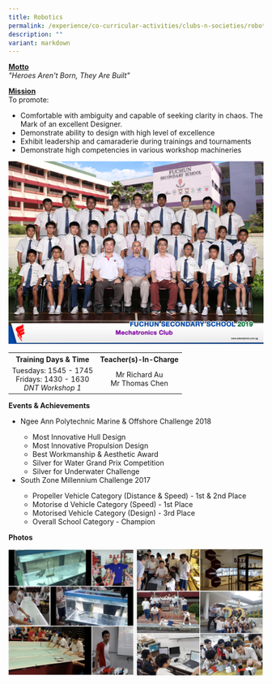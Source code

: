 ```yaml
---
title: Robotics
permalink: /experience/co-curricular-activities/clubs-n-societies/robotics/
description: ""
variant: markdown
---
```

<p><strong><u>Motto<br></u></strong><em>"Heroes Aren't Born, They Are Built"</em></p>
<p><strong><u>Mission<br></u></strong>To promote:</p>
<ul>
<li>Comfortable with ambiguity and capable of seeking clarity in chaos. The Mark of an excellent Designer.</li>
<li>Demonstrate ability to design with high level of excellence</li>
<li>Exhibit leadership and camaraderie during trainings and tournaments</li>
<li>Demonstrate high competencies in various workshop machineries</li>
</ul>
<img src="/images/robo.jpeg">
<table>
<tbody>
<tr>
<th style="text-align: center;">Training Days &amp; Time</th>
<th style="text-align: center;">Teacher(s)-In-Charge</th>
</tr>
<tr>
<td style="text-align: center;">
<div>Tuesdays: 1545 - 1745</div>
<div>Fridays: 1430 - 1630</div>
<div><em>DNT Workshop 1</em></div>
</td>
<td style="text-align: center;">
<div>Mr Richard Au</div>
<div>Mr Thomas Chen</div>
</td>
</tr>
</tbody>
</table>
<p><strong>Events &amp; Achievements</strong></p>
<ul>
<li>Ngee Ann Polytechnic Marine &amp; Offshore Challenge 2018</li>
<ul>
<li>Most Innovative Hull Design</li>
<li>Most Innovative Propulsion Design</li>
<li>Best Workmanship &amp; Aesthetic Award</li>
<li>Silver for Water Grand Prix Competition</li>
<li>Silver for Underwater Challenge</li>
</ul>
<li>South Zone Millennium Challenge 2017</li>
<ul>
<li>Propeller Vehicle Category (Distance &amp; Speed) - 1st &amp; 2nd Place</li>
<li>Motorise d Vehicle Category (Speed) - 1st Place</li>
<li>Motorised Vehicle Category (Design) - 3rd Place</li>
<li>Overall School Category - Champion</li>
</ul>
</ul>
<p><strong>Photos</strong></p>
<img src="/images/robo1.png">